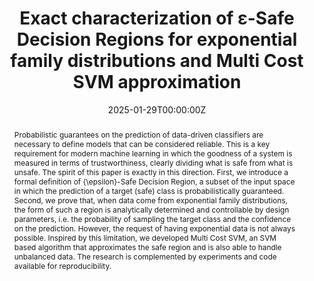 ---
title: 'Exact characterization of ε-Safe Decision Regions for exponential family distributions and Multi Cost SVM approximation'

# Authors
# If you created a profile for a user (e.g. the default `admin` user), write the username (folder name) here
# and it will be replaced with their full name and linked to their profile.
authors:
  - admin
  - Teodoro Alamo
  - Fabrizio Dabbene
  - Maurizio Mongelli

# Author notes (optional)
#author_notes:
#  - 'Equal contribution'
#  - 'Equal contribution'

date: '2025-01-29T00:00:00Z'
doi: 'https://doi.org/10.48550/arXiv.2501.17731'

# Schedule page publish date (NOT publication's date).
publishDate: '2025-01-29T00:00:00Z'

# Publication type.
# Accepts a single type but formatted as a YAML list (for Hugo requirements).
# Enter a publication type from the CSL standard.
publication_types: ['journal']

# Publication name and optional abbreviated publication name.
publication: In *arXiv*
publication_short: In *arXiv*

abstract: Probabilistic guarantees on the prediction of data-driven classifiers are necessary to define models that can be considered reliable. This is a key requirement for modern machine learning in which the goodness of a system is measured in terms of trustworthiness, clearly dividing what is safe from what is unsafe. The spirit of this paper is exactly in this direction. First, we introduce a formal definition of {\epsilon}-Safe Decision Region, a subset of the input space in which the prediction of a target (safe) class is probabilistically guaranteed. Second, we prove that, when data come from exponential family distributions, the form of such a region is analytically determined and controllable by design parameters, i.e. the probability of sampling the target class and the confidence on the prediction. However, the request of having exponential data is not always possible. Inspired by this limitation, we developed Multi Cost SVM, an SVM based algorithm that approximates the safe region and is also able to handle unbalanced data. The research is complemented by experiments and code available for reproducibility.

# Summary. An optional shortened abstract.
summary: Safe decision regions for exponential family distributions.

#tags:
  #- Misclassification error control

# Display this page in the Featured widget?
featured: true

# Custom links (uncomment lines below)
# links:
# - name: Custom Link
#   url: http://example.org

url_pdf: 'uploads/arXiv_exponential.pdf'
url_code: ''
url_dataset: ''
url_poster: ''
url_project: ''
url_slides: ''
url_source: 'https://arxiv.org/pdf/2501.17731'
url_video: ''

# Featured image
# To use, add an image named `featured.jpg/png` to your page's folder.
image:
  caption: ''
  focal_point: ''
  preview_only: false

# Associated Projects (optional).
#   Associate this publication with one or more of your projects.
#   Simply enter your project's folder or file name without extension.
#   E.g. `internal-project` references `content/project/internal-project/index.md`.
#   Otherwise, set `projects: []`.
projects:
  - Safe ML

# Slides (optional).
#   Associate this publication with Markdown slides.
#   Simply enter your slide deck's filename without extension.
#   E.g. `slides: "example"` references `content/slides/example/index.md`.
#   Otherwise, set `slides: ""`.
slides: ""
---